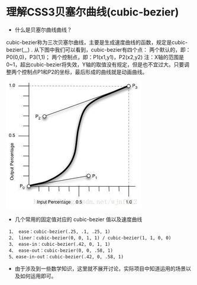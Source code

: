 # 理解CSS3贝塞尔曲线(cubic-bezier)

+ 什么是贝塞尔曲线曲线？

cubic-bezier称为三次贝塞尔曲线，主要是生成速度曲线的函数，规定是cubic-bezier(<x1>,<y1>,<x2>,<y2>) . 
从下图中我们可以看到，cubic-bezier有四个点： 两个默认的，即：P0(0,0)，P3(1,1)； 两个控制点，即：P1(x1,y1)，P2(x2,y2) 
注：X轴的范围是0~1，超出cubic-bezier将失效，Y轴的取值没有规定，但是也不宜过大。只要调整两个控制点P1和P2的坐标，最后形成的曲线就是动画曲线。

![贝塞尔曲线](./cubic_bezier.jpeg)

+ 几个常用的固定值对应的 cubic-bezier 值以及速度曲线

``` 
 1、 ease：cubic-bezier(.25, .1, .25, 1)
 2、 liner：cubic-bezier(0, 0, 1, 1) / cubic-bezier(1, 1, 0, 0)
 3、 ease-in：cubic-bezier(.42, 0, 1, 1)
 4、 ease-out：cubic-bezier(0, 0, .58, 1)
 5、ease-in-out：cubic-bezier(.42, 0, .58, 1)
```

+ 由于涉及到一些数学知识，这里就不展开讨论，实际项目中知道运用的场景以及如何运用即可。